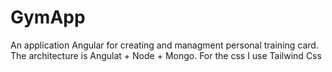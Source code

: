 # GymApp
An application Angular for creating and managment personal training card. The architecture is Angulat + Node + Mongo. For the css I use Tailwind Css
